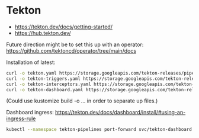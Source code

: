 # Tekton

- https://tekton.dev/docs/getting-started/
- https://hub.tekton.dev/

Future direction might be to set this up with an operator:
https://github.com/tektoncd/operator/tree/main/docs

Installation of latest:

```bash
curl -o tekton.yaml https://storage.googleapis.com/tekton-releases/pipeline/latest/release.yaml
curl -o tekton-triggers.yaml https://storage.googleapis.com/tekton-releases/triggers/latest/release.yaml
curl -o tekton-interceptors.yaml https://storage.googleapis.com/tekton-releases/triggers/latest/interceptors.yaml
curl -o tekton-dashboard.yaml https://storage.googleapis.com/tekton-releases/dashboard/latest/release.yaml
```
(Could use kustomize build -o ... in order to separate up files.)

Dashboard ingress: https://tekton.dev/docs/dashboard/install/#using-an-ingress-rule

```bash
kubectl --namespace tekton-pipelines port-forward svc/tekton-dashboard 9097:9097
```